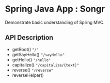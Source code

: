 # Spring Java App : Songr

Demonstrate basic understanding of Spring MVC.

## API Description 
* getRoot() ``` "/" ```
* getSayHello() ``` "/sayHello" ```
* getHello() ``` "/hello" ```
* capitalize() ``` "/capitalize/{text}" ```
* reverse() ``` "/reverse" ```
* reverseHelper() 




